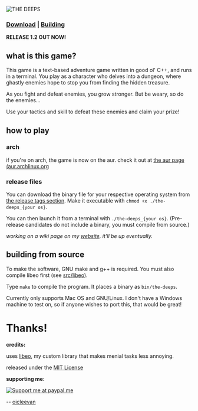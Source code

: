 <!-- such a cool logo, huh -->
![THE DEEPS](https://i.ibb.co/kJjV5jH/2021-09-18-16-22.png "THE DEEPS")

### [Download](https://github.com/oicleevan/the-deeps/releases/latest) | [Building](https://gitlab.com/oicleevan/the-deeps#building-from-source)

**RELEASE 1.2 OUT NOW!**

## what is this game?

This game is a text-based adventure game written in good ol' C++, and runs in a terminal. You play as a character who delves into a dungeon, where ghastly enemies hope to stop you from finding the hidden treasure.

As you fight and defeat enemies, you grow stronger. But be weary, so do the enemies...

Use your tactics and skill to defeat these enemies and claim your prize!

## how to play

### arch

if you're on arch, the game is now on the aur. check it out at [the aur page (aur.archlinux.org](https://aur.archlinux.org/packages/the-deeps/)

### release files

You can download the binary file for your respective operating system from [the release tags section](https://gitlab.com/oicleevan/the-deeps/-/releases/). Make it executable with `chmod +x ./the-deeps_{your os}`. 

You can then launch it from a terminal with `./the-deeps_{your os}`. (Pre-release candidates do not include a binary, you must compile from source.)

*working on a wiki page on my [website](https://oicleevan.xyz). it'll be up eventually.*

## building from source

To make the software, GNU make and g++ is required. You must also compile libeo first (see [src/libeo](src/libeo)).

Type `make` to compile the program. It places a binary as `bin/the-deeps`.

Currently only supports Mac OS and GNU/Linux. I don't have a Windows machine to test on, so if anyone wishes to port this, that would be great!

# Thanks!

**credits:**

uses [libeo](src/libeo), my custom library that makes menial tasks less annoying.

released under the [MIT License](https://github.com/git/git-scm.com/blob/main/MIT-LICENSE.txt)

**supporting me:**

[![Support me at paypal.me](https://www.zahlungsverkehrsfragen.de/wp-content/uploads/2018/10/paypalme.png "Support me at paypal.me")](https://paypal.me/eoicle)

-- [oicleevan](https://oicleevan.xyz)
